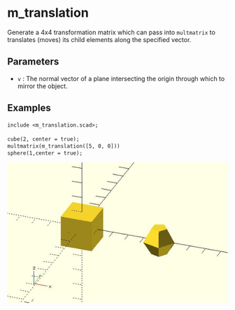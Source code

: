 # m_translation

Generate a 4x4 transformation matrix which can pass into `multmatrix` to translates (moves) its child elements along the specified vector.

## Parameters

- `v` : The normal vector of a plane intersecting the origin through which to mirror the object.

## Examples

	include <m_translation.scad>;

	cube(2, center = true); 
	multmatrix(m_translation([5, 0, 0]))
	sphere(1,center = true);

![m_translation](images/lib-m_translation-1.JPG)


